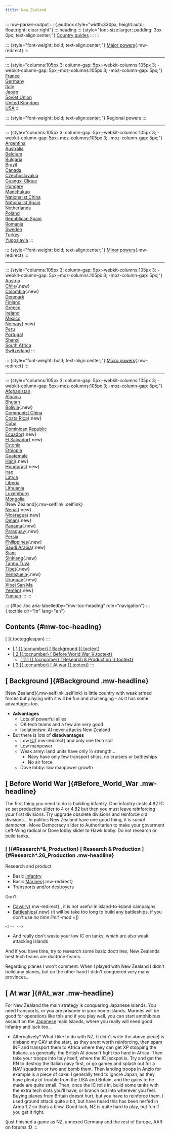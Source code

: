 ```yaml
---
title: New_Zealand
---
```


::: mw-parser-output
::: {.eu4box style="width:330px; height:auto; float:right; clear:right"}
::: heading
::: {style="font-size:larger; padding: 3px 0px; text-align:center;"}
[Country guides](/wiki/Country_guides "Country guides")
:::
:::

::: {style="font-weight: bold; text-align:center;"}
[Major powers](/wiki/Major_power "Major power"){.mw-redirect}
:::

---

::: {style="columns:105px 3; column-gap: 5px;-webkit-columns:105px 3; -webkit-column-gap: 5px;-moz-columns:105px 3; -moz-column-gap: 5px;"}
[France](/wiki/France "France")\
[Germany](/wiki/Germany "Germany")\
[Italy](/wiki/Italy "Italy")\
[Japan](/wiki/Japan "Japan")\
[Soviet Union](/wiki/Soviet_Union "Soviet Union")\
[United Kingdom](/wiki/United_Kingdom "United Kingdom")\
[USA](/wiki/USA "USA")
:::

::: {style="font-weight: bold; text-align:center;"}
Regional powers
:::

---

::: {style="columns:105px 3; column-gap: 5px;-webkit-columns:105px 3; -webkit-column-gap: 5px;-moz-columns:105px 3; -moz-column-gap: 5px;"}
[Argentina](/wiki/Argentina "Argentina")\
[Australia](/wiki/Australia "Australia")\
[Belgium](/wiki/Belgium "Belgium")\
[Bulgaria](/wiki/Bulgaria "Bulgaria")\
[Brazil](/wiki/Brazil "Brazil")\
[Canada](/wiki/Canada "Canada")\
[Czechoslovakia](/wiki/Czechoslovakia "Czechoslovakia")\
[Guangxi Clique](/wiki/Guangxi_Clique "Guangxi Clique")\
[Hungary](/wiki/Hungary "Hungary")\
[Manchukuo](/wiki/Manchukuo "Manchukuo")\
[Nationalist China](/wiki/Nationalist_China "Nationalist China")\
[Nationalist Spain](/wiki/Nationalist_Spain "Nationalist Spain")\
[Netherlands](/wiki/Netherlands "Netherlands")\
[Poland](/wiki/Poland "Poland")\
[Republican Spain](/wiki/Republican_Spain "Republican Spain")\
[Romania](/wiki/Romania "Romania")\
[Sweden](/wiki/Sweden "Sweden")\
[Turkey](/wiki/Turkey "Turkey")\
[Yugoslavia](/wiki/Yugoslavia "Yugoslavia")
:::

::: {style="font-weight: bold; text-align:center;"}
[Minor powers](/wiki/Minor_power "Minor power"){.mw-redirect}
:::

---

::: {style="columns:105px 3; column-gap: 5px;-webkit-columns:105px 3; -webkit-column-gap: 5px;-moz-columns:105px 3; -moz-column-gap: 5px;"}
[Austria](/wiki/Austria "Austria")\
[Chile](/wiki/index.php?title=Chile&action=edit&redlink=1 "Chile (page does not exist)"){.new}\
[Colombia](/wiki/index.php?title=Colombia&action=edit&redlink=1 "Colombia (page does not exist)"){.new}\
[Denmark](/wiki/Denmark "Denmark")\
[Finland](/wiki/Finland "Finland")\
[Greece](/wiki/Greece "Greece")\
[Ireland](/wiki/Ireland "Ireland")\
[Mexico](/wiki/Mexico "Mexico")\
[Norway](/wiki/index.php?title=Norway&action=edit&redlink=1 "Norway (page does not exist)"){.new}\
[Peru](/wiki/Peru "Peru")\
[Portugal](/wiki/Portugal "Portugal")\
[Shanxi](/wiki/Shanxi "Shanxi")\
[South Africa](/wiki/South_Africa "South Africa")\
[Switzerland](/wiki/Switzerland "Switzerland")
:::

::: {style="font-weight: bold; text-align:center;"}
[Micro powers](/wiki/Micro_power "Micro power"){.mw-redirect}
:::

---

::: {style="columns:105px 3; column-gap: 5px;-webkit-columns:105px 3; -webkit-column-gap: 5px;-moz-columns:105px 3; -moz-column-gap: 5px;"}
[Afghanistan](/wiki/Afghanistan "Afghanistan")\
[Albania](/wiki/Albania "Albania")\
[Bhutan](/wiki/Bhutan "Bhutan")\
[Bolivia](/wiki/index.php?title=Bolivia&action=edit&redlink=1 "Bolivia (page does not exist)"){.new}\
[Communist China](/wiki/Communist_China "Communist China")\
[Costa
Rica](/wiki/index.php?title=Costa_Rica&action=edit&redlink=1 "Costa Rica (page does not exist)"){.new}\
[Cuba](/wiki/Cuba "Cuba")\
[Dominican Republic](/wiki/Dominican_Republic "Dominican Republic")\
[Ecuador](/wiki/index.php?title=Ecuador&action=edit&redlink=1 "Ecuador (page does not exist)"){.new}\
[El
Salvador](/wiki/index.php?title=El_Salvador&action=edit&redlink=1 "El Salvador (page does not exist)"){.new}\
[Estonia](/wiki/Estonia "Estonia")\
[Ethiopia](/wiki/Ethiopia "Ethiopia")\
[Guatemala](/wiki/Guatemala "Guatemala")\
[Haiti](/wiki/index.php?title=Haiti&action=edit&redlink=1 "Haiti (page does not exist)"){.new}\
[Honduras](/wiki/index.php?title=Honduras&action=edit&redlink=1 "Honduras (page does not exist)"){.new}\
[Iraq](/wiki/Iraq "Iraq")\
[Latvia](/wiki/Latvia "Latvia")\
[Liberia](/wiki/Liberia "Liberia")\
[Lithuania](/wiki/Lithuania "Lithuania")\
[Luxemburg](/wiki/Luxemburg "Luxemburg")\
[Mongolia](/wiki/Mongolia "Mongolia")\
[New Zealand]{.mw-selflink .selflink}\
[Nepal](/wiki/index.php?title=Nepal&action=edit&redlink=1 "Nepal (page does not exist)"){.new}\
[Nicaragua](/wiki/index.php?title=Nicaragua&action=edit&redlink=1 "Nicaragua (page does not exist)"){.new}\
[Oman](/wiki/index.php?title=Oman&action=edit&redlink=1 "Oman (page does not exist)"){.new}\
[Panama](/wiki/index.php?title=Panama&action=edit&redlink=1 "Panama (page does not exist)"){.new}\
[Paraguay](/wiki/index.php?title=Paraguay&action=edit&redlink=1 "Paraguay (page does not exist)"){.new}\
[Persia](/wiki/Persia "Persia")\
[Philippines](/wiki/index.php?title=Philippines&action=edit&redlink=1 "Philippines (page does not exist)"){.new}\
[Saudi
Arabia](/wiki/index.php?title=Saudi_Arabia&action=edit&redlink=1 "Saudi Arabia (page does not exist)"){.new}\
[Siam](/wiki/Siam "Siam")\
[Sinkiang](/wiki/index.php?title=Sinkiang&action=edit&redlink=1 "Sinkiang (page does not exist)"){.new}\
[Tannu Tuva](/wiki/Tannu_Tuva "Tannu Tuva")\
[Tibet](/wiki/index.php?title=Tibet&action=edit&redlink=1 "Tibet (page does not exist)"){.new}\
[Venezuela](/wiki/index.php?title=Venezuela&action=edit&redlink=1 "Venezuela (page does not exist)"){.new}\
[Uruguay](/wiki/index.php?title=Uruguay&action=edit&redlink=1 "Uruguay (page does not exist)"){.new}\
[Xibei San Ma](/wiki/Xibei_San_Ma "Xibei San Ma")\
[Yemen](/wiki/index.php?title=Yemen&action=edit&redlink=1 "Yemen (page does not exist)"){.new}\
[Yunnan](/wiki/Yunnan "Yunnan")
:::
:::

::: {#toc .toc aria-labelledby="mw-toc-heading" role="navigation"}
::: {.toctitle dir="ltr" lang="en"}

## Contents {#mw-toc-heading}

[ ]{.toctogglespan}
:::

- [[ 1 ]{.tocnumber} [ Background ]{.toctext}](#Background)
- [[ 2 ]{.tocnumber} [ Before World War
  ]{.toctext}](#Before_World_War)
  - [[ 2.1 ]{.tocnumber} [ Research & Production
    ]{.toctext}](#Research_.26_Production)
- [[ 3 ]{.tocnumber} [ At war ]{.toctext}](#At_war)
  :::

## [ Background ]{#Background .mw-headline}

[New Zealand]{.mw-selflink .selflink} is little country with weak armed
forces but playing with it will be fun and challenging - as it has some
advantages too.

- **Advantages**
  - Lots of powerful allies
  - OK tech teams and a few are very good
  - Isolationism: AI never attacks New Zealand
- But there is lots of **disadvantages**
  - Low [IC](/wiki/IC "IC"){.mw-redirect} and only one tech slot
  - Low manpower
  - Weak army: land units have only ½ strength\...
    - Navy have only few transport ships, no cruisers or
      battleships
    - No air force
  - Dove lobby: low manpower growth

## [ Before World War ]{#Before_World_War .mw-headline}

The first thing you need to do is building infantry. One infantry costs
4.82 IC so set production slider to 4 or 4.82 but then you must leave
reinforcing your first divisions. Try upgrade obsolete divisions and
reinforce old divisions\... In politics New Zealand have one good thing,
it is _social democrat_ . Move Democracy slider to Authoritarian to make
your goverment Left-Wing radical or Dove lobby slider to Hawk lobby. Do
not research or build tanks.

### [ ]{#Research*&\_Production} [ Research & Production ]{#Research*.26_Production .mw-headline}

Research and product

- Basic [Infantry](/wiki/Infantry "Infantry")
- Basic [Marines](/wiki/Marines "Marines"){.mw-redirect}
- Transports and/or destroyers

Don\'t

- [Cavalry](/wiki/Cavalry "Cavalry"){.mw-redirect} , it is not useful
  in island-to-island campaigns
- [Battleships](/wiki/index.php?title=Battleships&action=edit&redlink=1 "Battleships (page does not exist)"){.new}
  (it will be take too long to build any battleships, if you don\'t
  use _no time limit_ -mod =\])

```{=html}
<!-- -->
```

- And really don\'t waste your low IC on tanks, which are also weak
  attacking islands

And if you have time, try to research some basic doctrines, New Zealands
best tech teams are doctrine-teams\...

Regarding planes I won\'t comment. When I played with New Zealand I
didn\'t build any planes, but on the other hand I didn\'t conquered very
many provinces\...

## [ At war ]{#At_war .mw-headline}

For New Zealand the main strategy is conquering Japanese islands. You
need transports, or you are prisoner in your home islands. Marines will
be good for operations like this and if you play well, you can start
amphibious assault on the [Japanese](/wiki/Japan "Japan") main Islands,
where you really will need good infantry and luck too..

- Alternatively\* What I like to do with NZ, (I didn\'t write the
  above piece) is disband my CAV at the start, as they arent worth
  reinforcing, then spam INF and transport them to Africa where they
  can get XP stopping the Italians, as generally, the British AI
  doesn\'t fight too hard in Africa. Then take your troops into Italy
  itself, where the IC jackpot is. Try and get the RN to destroy the
  Italian navy first, or go gamey and splash out for a NAV squadron or
  two and bomb them. Then landing troops in Anzio for example is a
  piece of cake. I generally tend to ignore Japan, as they have plenty
  of trouble from the USA and Britain, and the gains to be made are
  quite small. Then, once the IC rolls in, build some tanks with the
  extra tech slots you\'ll have, or branch out into wherever you feel.
  Buying planes from Britain doesnt hurt, but you have to reinforce
  them. I used ground attack quite a bit, but have heard this has been
  nerfed in Arma 1.2 so thats a blow. Good luck, NZ is quite hard to
  play, but fun if you get it right.

(just finished a game as NZ, annexed Germany and the rest of Europe, AAR
on forums :D
:::
